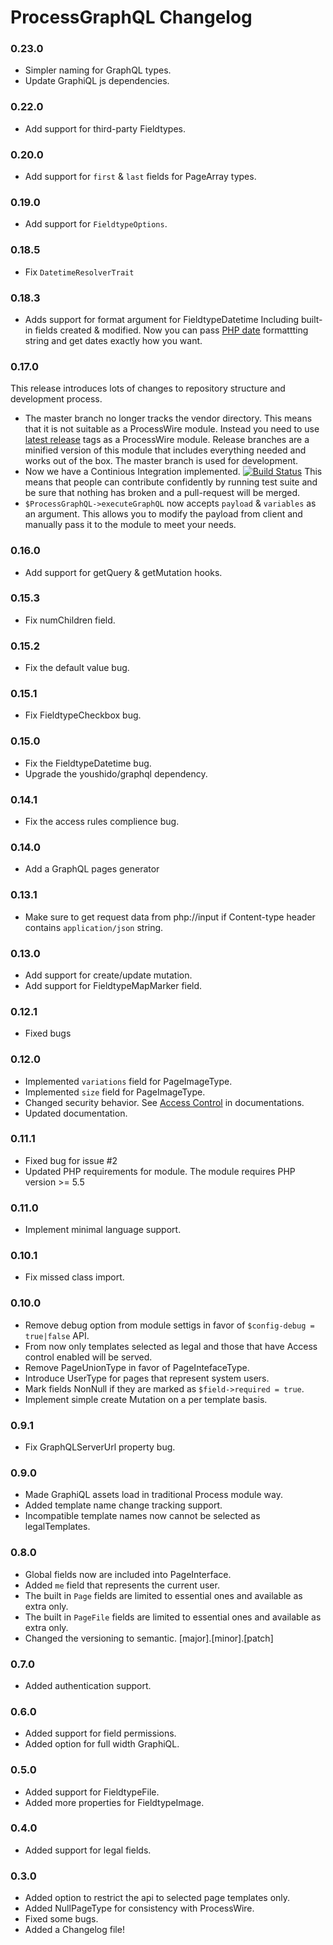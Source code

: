 ProcessGraphQL Changelog
========================

### 0.23.0
- Simpler naming for GraphQL types.
- Update GraphiQL js dependencies.

### 0.22.0
- Add support for third-party Fieldtypes.

### 0.20.0
- Add support for `first` & `last` fields for PageArray types.

### 0.19.0
- Add support for `FieldtypeOptions`.

### 0.18.5
- Fix `DatetimeResolverTrait`

### 0.18.3
- Adds support for format argument for FieldtypeDatetime Including built-in
fields created & modified. Now you can pass [PHP date](https://secure.php.net/manual/en/function.date.php) formattting string and
get dates exactly how you want.

### 0.17.0
This release introduces lots of changes to repository structure and development
process.
- The master branch no longer tracks the vendor directory. This means that it
is not suitable as a ProcessWire module. Instead you need to use [latest release][latest-release]
tags as a ProcessWire module. Release branches are a minified version of this
module that includes everything needed and works out of the box. The master
branch is used for development.
- Now we have a Continious Integration implemented. [![Build Status][travis-ci-badge]][travis-ci]
This means that people can contribute confidently by running test suite and
be sure that nothing has broken and a pull-request will be merged.
- `$ProcessGraphQL->executeGraphQL` now accepts `payload` & `variables` as an
argument. This allows you to modify the payload from client and manually pass
it to the module to meet your needs.

### 0.16.0
- Add support for getQuery & getMutation hooks.

### 0.15.3
- Fix numChildren field.

### 0.15.2
- Fix the default value bug.

### 0.15.1
- Fix FieldtypeCheckbox bug.

### 0.15.0
- Fix the FieldtypeDatetime bug.
- Upgrade the youshido/graphql dependency. 

### 0.14.1
- Fix the access rules complience bug.

### 0.14.0
- Add a GraphQL pages generator

### 0.13.1
- Make sure to get request data from php://input if Content-type header contains
	`application/json` string.

### 0.13.0
- Add support for create/update mutation.
- Add support for FieldtypeMapMarker field.

### 0.12.1
- Fixed bugs

### 0.12.0
- Implemented `variations` field for PageImageType.
- Implemented `size` field for PageImageType.
- Changed security behavior. See [Access Control][module-access-control] in documentations.
- Updated documentation.

### 0.11.1
- Fixed bug for issue #2
- Updated PHP requirements for module. The module requires PHP version >= 5.5

### 0.11.0
- Implement minimal language support.

### 0.10.1
- Fix missed class import.

### 0.10.0
- Remove debug option from module settigs in favor of `$config-debug = true|false` API.
- From now only templates selected as legal and those that have Access control enabled will be served.
- Remove PageUnionType in favor of PageIntefaceType.
- Introduce UserType for pages that represent system users.
- Mark fields NonNull if they are marked as `$field->required = true`.
- Implement simple create Mutation on a per template basis.

### 0.9.1
- Fix GraphQLServerUrl property bug.

### 0.9.0
- Made GraphiQL assets load in traditional Process module way.
- Added template name change tracking support.
- Incompatible template names now cannot be selected as legalTemplates.

### 0.8.0
- Global fields now are included into PageInterface.
- Added `me` field that represents the current user.
- The built in `Page` fields are limited to essential ones and available as extra only.
- The built in `PageFile` fields are limited to essential ones and available as extra only.
- Changed the versioning to semantic. [major].[minor].[patch]

### 0.7.0
- Added authentication support.

### 0.6.0
- Added support for field permissions.
- Added option for full width GraphiQL.

### 0.5.0
- Added support for FieldtypeFile.
- Added more properties for FieldtypeImage.

### 0.4.0
- Added support for legal fields.

### 0.3.0
- Added option to restrict the api to selected page templates only.
- Added NullPageType for consistency with ProcessWire.
- Fixed some bugs.
- Added a Changelog file!


[module-access-control]: https://github.com/dadish/ProcessGraphQL/tree/master#access-control
[latest-release]: https://github.com/dadish/ProcessGraphQL/releases/latest
[travis-ci-badge]: https://www.travis-ci.org/dadish/ProcessGraphQL.svg?branch=master
[travis-ci]: https://travis-ci.org/dadish/ProcessGraphQL/